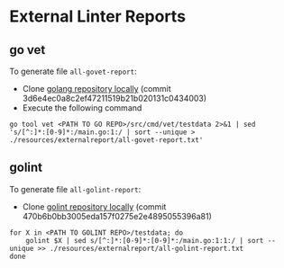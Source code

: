# External Linter Reports

## go vet

To generate file `all-govet-report`:

- Clone [golang repository locally](https://github.com/golang/go) (commit 3d6e4ec0a8c2ef47211519b21b020131c0434003)
- Execute the following command 
```
go tool vet <PATH TO GO REPO>/src/cmd/vet/testdata 2>&1 | sed 's/[^:]*:[0-9]*:/main.go:1:/ | sort --unique > ./resources/externalreport/all-govet-report.txt'
```

## golint

To generate file `all-golint-report`:

- Clone [golint repository locally](https://github.com/golang/lint) (commit 470b6b0bb3005eda157f0275e2e4895055396a81)

```
for X in <PATH TO GOLINT REPO>/testdata; do
    golint $X | sed s/[^:]*:[0-9]*:[0-9]*:/main.go:1:1:/ | sort --unique >> ./resources/externalreport/all-golint-report.txt
done
```